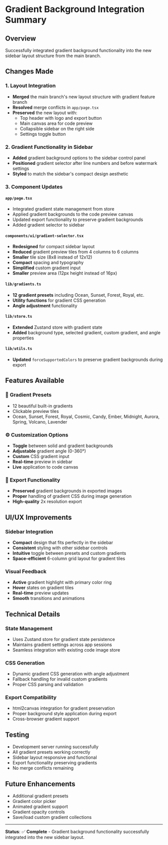 # Gradient Background Integration Summary

## Overview
Successfully integrated gradient background functionality into the new sidebar layout structure from the main branch.

## Changes Made

### 1. **Layout Integration**
- **Merged** the main branch's new layout structure with gradient feature branch
- **Resolved** merge conflicts in `app/page.tsx`
- **Preserved** the new layout with:
  - Top header with logo and export button
  - Main canvas area for code preview
  - Collapsible sidebar on the right side
  - Settings toggle button

### 2. **Gradient Functionality in Sidebar**
- **Added** gradient background options to the sidebar control panel
- **Positioned** gradient selector after line numbers and before watermark settings
- **Styled** to match the sidebar's compact design aesthetic

### 3. **Component Updates**

#### `app/page.tsx`
- Integrated gradient state management from store
- Applied gradient backgrounds to the code preview canvas
- Updated export functionality to preserve gradient backgrounds
- Added gradient selector to sidebar

#### `components/ui/gradient-selector.tsx`
- **Redesigned** for compact sidebar layout
- **Reduced** gradient preview tiles from 4 columns to 6 columns
- **Smaller** tile size (8x8 instead of 12x12)
- **Compact** spacing and typography
- **Simplified** custom gradient input
- **Smaller** preview area (12px height instead of 16px)

#### `lib/gradients.ts`
- **12 gradient presets** including Ocean, Sunset, Forest, Royal, etc.
- **Utility functions** for gradient CSS generation
- **Angle adjustment** functionality

#### `lib/store.ts`
- **Extended** Zustand store with gradient state
- **Added** background type, selected gradient, custom gradient, and angle properties

#### `lib/utils.ts`
- **Updated** `forceSupportedColors` to preserve gradient backgrounds during export

## Features Available

### 🎨 **Gradient Presets**
- 12 beautiful built-in gradients
- Clickable preview tiles
- Ocean, Sunset, Forest, Royal, Cosmic, Candy, Ember, Midnight, Aurora, Spring, Volcano, Lavender

### ⚙️ **Customization Options**
- **Toggle** between solid and gradient backgrounds
- **Adjustable** gradient angle (0-360°)
- **Custom** CSS gradient input
- **Real-time** preview in sidebar
- **Live** application to code canvas

### 📸 **Export Functionality**
- **Preserved** gradient backgrounds in exported images
- **Proper** handling of gradient CSS during image generation
- **High-quality** 2x resolution export

## UI/UX Improvements

### **Sidebar Integration**
- **Compact** design that fits perfectly in the sidebar
- **Consistent** styling with other sidebar controls
- **Intuitive** toggle between presets and custom gradients
- **Space-efficient** 6-column grid layout for gradient tiles

### **Visual Feedback**
- **Active** gradient highlight with primary color ring
- **Hover** states on gradient tiles
- **Real-time** preview updates
- **Smooth** transitions and animations

## Technical Details

### **State Management**
- Uses Zustand store for gradient state persistence
- Maintains gradient settings across app sessions
- Seamless integration with existing code image store

### **CSS Generation**
- Dynamic gradient CSS generation with angle adjustment
- Fallback handling for invalid custom gradients
- Proper CSS parsing and validation

### **Export Compatibility**
- html2canvas integration for gradient preservation
- Proper background style application during export
- Cross-browser gradient support

## Testing
- Development server running successfully
- All gradient presets working correctly
- Sidebar layout responsive and functional
- Export functionality preserving gradients
- No merge conflicts remaining

## Future Enhancements
- Additional gradient presets
- Gradient color picker
- Animated gradient support
- Gradient opacity controls
- Save/load custom gradient collections

---

**Status**: ✅ **Complete** - Gradient background functionality successfully integrated into the new sidebar layout.